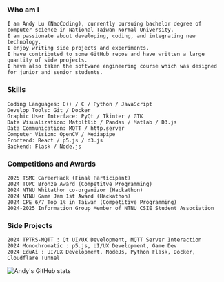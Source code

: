 ### Who am I 
```
I am Andy Lu (NaoCoding), currently pursuing bachelor degree of computer science in National Taiwan Normal University. 
I am passionate about developing, coding, and integrating new technology. 
I enjoy writing side projects and experiments. 
I have contributed to some GitHub repos and have written a large quantity of side projects. 
I have also taken the software engineering course which was designed for junior and senior students. 
```

### Skills
```
Coding Languages: C++ / C / Python / JavaScript 
Develop Tools: Git / Docker 
Graphic User Interface: PyQt / Tkinter / GTK 
Data Visualization: Matpltlib / Pandas / Matlab / D3.js 
Data Communication: MQTT / http.server 
Computer Vision: OpenCV / Mediapipe 
Frontend: React / p5.js / d3.js 
Backend: Flask / Node.js 
```

### Competitions and Awards
```
2025 TSMC CareerHack (Final Participant)
2024 TOPC Bronze Award (Competitve Programming) 
2024 NTNU Whitathon co-organizor (Hackathon) 
2024 NTNU Game Jam 1st Award (Hackathon) 
2024 CPE 6/7 Top 1% in Taiwan (Competitive Programming) 
2024-2025 Information Group Member of NTNU CSIE Student Association 
```

### Side Projects
```
2024 TPTRS-MQTT : Qt UI/UX Development, MQTT Server Interaction 
2024 Monochromatic : p5.js, UI/UX Development, Game Dev 
2024 EduAi : UI/UX Development, NodeJs, Python Flask, Docker, Cloudflare Tunnel 
```


![Andy's GitHub stats](https://github-readme-stats.vercel.app/api?username=naocoding&show_icons=true&theme=cobalt)





